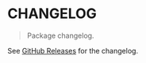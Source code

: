 # CHANGELOG

> Package changelog.

See [GitHub Releases](https://github.com/stdlib-js/napi-argv-int64/releases) for the changelog.